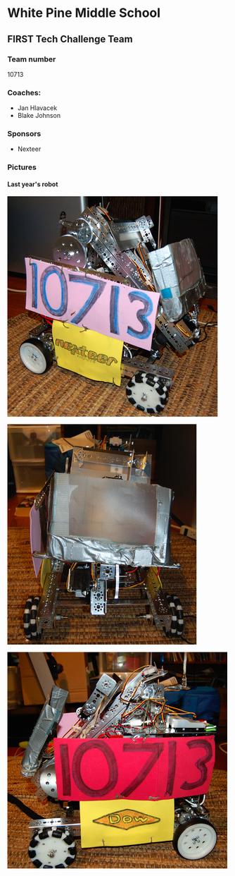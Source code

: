 # White Pine Middle School
## FIRST Tech Challenge Team

### Team number

10713

### Coaches:

*   Jan Hlavacek
*   Blake Johnson

### Sponsors

*   Nexteer

### Pictures

#### Last year's robot

![View 1](../images/DSC_2307_01.jpg)

![View 2](../images/DSC_2308_01.jpg)

![View 3](../images/DSC_2309_01.jpg)
